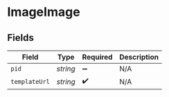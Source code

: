 # ImageImage


## Fields

| Field              | Type               | Required           | Description        |
| ------------------ | ------------------ | ------------------ | ------------------ |
| `pid`              | *string*           | :heavy_minus_sign: | N/A                |
| `templateUrl`      | *string*           | :heavy_check_mark: | N/A                |